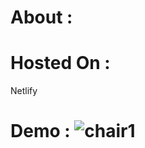 # About :


# Hosted On :
Netlify

# 

# Demo : ![chair1](https://github.com/shaukat01/Modern-Chair/assets/86542840/e7f431b1-64d6-40fc-8450-127e21a046e1)

